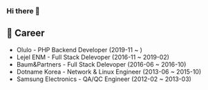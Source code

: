 ### Hi there 👋

## 🏢 Career
- Olulo - PHP Backend Developer (2019-11 ~ )
- Lejel ENM - Full Stack Delevoper (2016-11 ~ 2019-02)
- Baum&Partners - Full Stack Delevoper (2016-06 ~ 2016-10)
- Dotname Korea - Network & Linux Engineer (2013-06 ~ 2015-10)
- Samsung Electronics - QA/QC Engineer (2012-02 ~ 2013-03)
